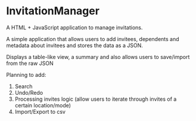 InvitationManager
=================

A HTML + JavaScript application to manage invitations.

A simple application that allows users to add invitees, dependents and metadata about invitees and stores the data as a JSON.

Displays a table-like view, a summary and also allows users to save/import from the raw JSON

Planning to add:
1. Search
2. Undo/Redo
3. Processing invites logic (allow users to iterate through invites of a certain location/mode)
4. Import/Export to csv
